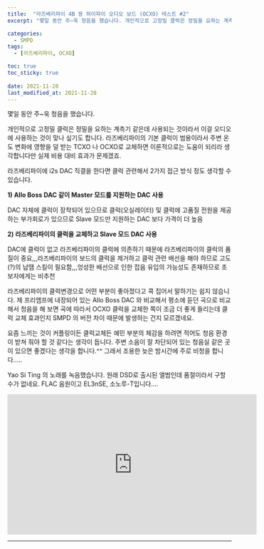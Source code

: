 ```yaml
---
title:  "라즈베리파이 4B 용 하이파이 오디오 보드 (OCXO) 테스트 #2"
excerpt: "몇일 동안 주~욱 청음을 했습니다. 개인적으로 고정밀 클럭은 정밀을 요하는 계측기 같은데 사용되는 것이라서 이걸 오디오에 사용하는 것이 맞나 싶기도 합니다. 라즈베리파이의 기본 클럭이 범용이라서 주변 온도 변화에 영향을 덜 받는 TCXO 나 OCXO로 교체하면 이론적으로는 도움이 되리라 생각합니다만 실제 비용 대비 효과가 문제겠죠. "

categories:
  - SMPD
tags:
  - [라즈베리파이, OCXO]

toc: true
toc_sticky: true
 
date: 2021-11-28
last_modified_at: 2021-11-28
---
```

몇일 동안 주~욱 청음을 했습니다.

개인적으로 고정밀 클럭은 정밀을 요하는 계측기 같은데 사용되는 것이라서 이걸 오디오에 사용하는 것이 맞나 싶기도 합니다. 라즈베리파이의 기본 클럭이 범용이라서 주변 온도 변화에 영향을 덜 받는 TCXO 나 OCXO로 교체하면 이론적으로는 도움이 되리라 생각합니다만 실제 비용 대비 효과가 문제겠죠. 

라즈베리파이에 i2s DAC 직결을 한다면 클럭 관련해서 2가지 접근 방식 정도 생각할 수 있습니다.

**1) Allo Boss DAC 같이 Master 모드를 지원하는 DAC 사용**

DAC 자체에 클럭이 장착되어 있으므로 클럭(오실레이터) 및 클럭에 고품질 전원을 제공하는 부가회로가 있으므로  Slave 모드만 지원하는 DAC 보다 가격이 더 높음

**2) 라즈베리파이의 클럭을 교체하고 Slave 모드 DAC 사용**

DAC에 클럭이 없고 라즈베리파이의 클럭에 의존하기 때문에 라즈베리파이의 클럭의 품질이 중요,,,라즈베리파이의 보드의 클럭을 제거하고 클럭 관련 배선을 해야 하므로 고도(?)의 납땜 스킬이 필요함,,,엉성한 배선으로 인한 잡음 유입의 가능성도 존재하므로 초보자에게는 비추천 

라즈베리파이의 클럭변경으로 어떤 부분이 좋아졌다고 콕 집어서 말하기는 쉽지 않습니다.  제 프리앰프에 내장되어 있는 Allo Boss DAC 와 비교해서 평소에 듣던 곡으로 비교해서 청음을 해 보면 곡에 따라서 OCXO 클럭을 교체한 쪽이 조금 더 좋게 들리는데 클럭 교체 효과인지 SMPD 의 버전 차이 때문에 발생하는 건지 모르겠네요.

요즘 느끼는 것이 커플링이든 클럭교체든 예민 부분의 체감을 하려면 적어도 청음 환경이 받쳐 줘야 할 것 같다는 생각이 듭니다. 주변 소음이 잘 차단되어 있는 청음실 같은 곳이 있으면 좋겠다는 생각을 합니다.^^ 그래서 조용한 늦은 밤시간에 주로 비청을 합니다.....

Yao Si Ting 의 노래를 녹음했습니다. 원래 DSD로 출시된 앨범인데 품절이라서 구할 수가 없네요. FLAC 음원이고 EL3nSE, 소노루-T입니다....

<iframe width="560" height="315" src="https://www.youtube.com/embed/LuHrPw0AX-I" frameborder="0" allowfullscreen></iframe>

---
